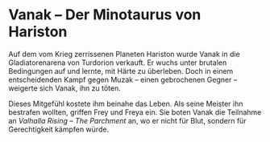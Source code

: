 # Vanak – Der Minotaurus von Hariston

Auf dem vom Krieg zerrissenen Planeten Hariston wurde Vanak in die Gladiatorenarena von Turdorion verkauft. Er wuchs unter brutalen Bedingungen auf und lernte, mit Härte zu überleben. Doch in einem entscheidenden Kampf gegen Muzak – einen gebrochenen Gegner – weigerte sich Vanak, ihn zu töten.

Dieses Mitgefühl kostete ihm beinahe das Leben. Als seine Meister ihn bestrafen wollten, griffen Frey und Freya ein. Sie boten Vanak die Teilnahme an *Valhalla Rising – The Parchment* an, wo er nicht für Blut, sondern für Gerechtigkeit kämpfen würde.

